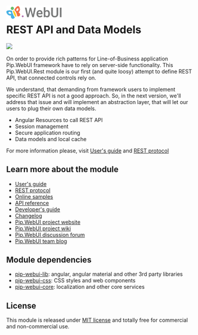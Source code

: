 # <img src="https://github.com/pip-webui/pip-webui/raw/master/doc/Logo.png" alt="Pip.WebUI Logo" style="max-width:30%"> <br/> REST API and Data Models

![](https://img.shields.io/badge/license-MIT-blue.svg)

On order to provide rich patterns for Line-of-Business application Pip.WebUI framework have to rely on server-side functionality. This Pip.WebUI.Rest module is our first (and quite loosy) attempt to define REST API, that connected controls rely on.

We understand, that demanding from framework users to implement specific REST API is not a good approach. So, in the next version, we'll address that issue and will implement an abstraction layer, that will let our users to plug their own data models.

* Angular Resources to call REST API
* Session management
* Secure application routing
* Data models and local cache

For more information please, visit [User's guide](https://github.com/pip-webui/pip-webui-rest/blob/master/doc/UsersGuide.md) 
and [REST protocol](https://github.com/pip-webui/pip-webui-rest/blob/master/doc/RestProtocol.md)

## Learn more about the module

- [User's guide](https://github.com/pip-webui/pip-webui-rest/blob/master/doc/UsersGuide.md)
- [REST protocol](https://github.com/pip-webui/pip-webui-rest/blob/master/doc/RestProtocol.md)
- [Online samples](http://webui.pipdevs.com/pip-webui-rest/index.html)
- [API reference](http://webui-api.pipdevs.com/pip-webui-rest/index.html)
- [Developer's guide](https://github.com/pip-webui/pip-webui-rest/blob/master/doc/DevelopersGuide.md)
- [Changelog](https://github.com/pip-webui/pip-webui-rest/blob/master/CHANGELOG.md)
- [Pip.WebUI project website](http://www.pipwebui.org)
- [Pip.WebUI project wiki](https://github.com/pip-webui/pip-webui/wiki)
- [Pip.WebUI discussion forum](https://groups.google.com/forum/#!forum/pip-webui)
- [Pip.WebUI team blog](https://pip-webui.blogspot.com/)

## <a name="dependencies"></a>Module dependencies

* [pip-webui-lib](https://github.com/pip-webui/pip-webui-lib): angular, angular material and other 3rd party libraries
* [pip-webui-css](https://github.com/pip-webui/pip-webui-css): CSS styles and web components
* [pip-webui-core](https://github.com/pip-webui/pip-webui-core): localization and other core services

## <a name="license"></a>License

This module is released under [MIT license](License) and totally free for commercial and non-commercial use.


